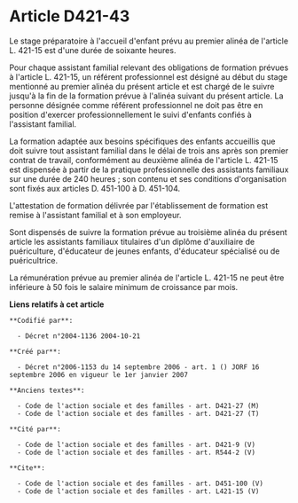 # Article D421-43

Le stage préparatoire à l'accueil d'enfant prévu au premier alinéa de l'article L. 421-15 est d'une durée de soixante
heures. 

Pour chaque assistant familial relevant des obligations de formation prévues à l'article L. 421-15, un référent professionnel
est désigné au début du stage mentionné au premier alinéa du présent article et est chargé de le suivre jusqu'à la fin de la
formation prévue à l'alinéa suivant du présent article. La personne désignée comme référent professionnel ne doit pas être en
position d'exercer professionnellement le suivi d'enfants confiés à l'assistant familial. 

La formation adaptée aux besoins spécifiques des enfants accueillis que doit suivre tout assistant familial dans le délai de
trois ans après son premier contrat de travail, conformément au deuxième alinéa de l'article L. 421-15 est dispensée à partir
de la pratique professionnelle des assistants familiaux sur une durée de 240 heures ; son contenu et ses conditions
d'organisation sont fixés aux articles D. 451-100 à D. 451-104. 

L'attestation de formation délivrée par l'établissement de formation est remise à l'assistant familial et à son employeur. 

Sont dispensés de suivre la formation prévue au troisième alinéa du présent article les assistants familiaux titulaires d'un
diplôme d'auxiliaire de puériculture, d'éducateur de jeunes enfants, d'éducateur spécialisé ou de puéricultrice. 

La rémunération prévue au premier alinéa de l'article L. 421-15 ne peut être inférieure à 50 fois le salaire minimum de
croissance par mois.

**Liens relatifs à cet article**

	**Codifié par**:

	  - Décret n°2004-1136 2004-10-21

	**Créé par**:

	  - Décret n°2006-1153 du 14 septembre 2006 - art. 1 () JORF 16 septembre 2006 en vigueur le 1er janvier 2007

	**Anciens textes**:

	  - Code de l'action sociale et des familles - art. D421-27 (M)
	  - Code de l'action sociale et des familles - art. D421-27 (T)

	**Cité par**:

	  - Code de l'action sociale et des familles - art. D421-9 (V)
	  - Code de l'action sociale et des familles - art. R544-2 (V)

	**Cite**:

	  - Code de l'action sociale et des familles - art. D451-100 (V)
	  - Code de l'action sociale et des familles - art. L421-15 (V)

